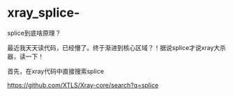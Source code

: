 # xray_splice-

splice到底啥原理？

最近我天天读代码，已经懵了。终于渐进到核心区域？！据说splice才说xray大杀器，读一下！

首先，在xray代码中直接搜索splice

https://github.com/XTLS/Xray-core/search?q=splice

